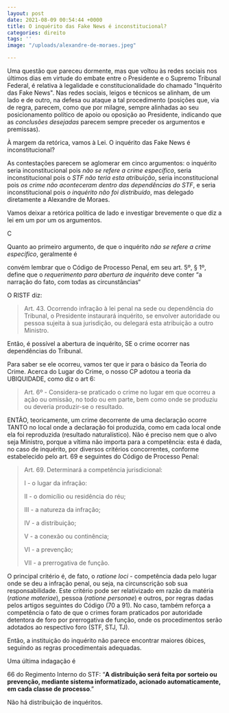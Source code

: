 ```yaml
---
layout: post
date: 2021-08-09 00:54:44 +0000
title: O inquérito das Fake News é inconstitucional?
categories: direito
tags: ''
image: "/uploads/alexandre-de-moraes.jpeg"

---
```

Uma questão que pareceu dormente, mas que voltou às redes sociais nos últimos dias em virtude do embate entre o Presidente e o Supremo Tribunal Federal, é relativa à legalidade e constitucionalidade do chamado "Inquérito das Fake News". Nas redes sociais, leigos e técnicos se alinham, de um lado e de outro, na defesa ou ataque a tal procedimento (posições que, via de regra, parecem, como que por milagre, sempre alinhadas ao seu posicionamento político de apoio ou oposição ao Presidente, indicando que as _conclusões desejadas_ parecem sempre preceder os argumentos e premissas). 

À margem da retórica, vamos à Lei. O inquérito das Fake News é inconstitucional?

As contestações parecem se aglomerar em cinco argumentos: o inquérito seria inconstitucional pois _não se refere a crime específico_, seria inconstitucional pois o _STF não teria esta atribuição_, seria inconstitucional pois _os crime não aconteceram dentro das dependências do STF_, e seria inconstitucional pois _o inquérito não foi distribuído_, mas delegado diretamente a Alexandre de Moraes. 

Vamos deixar a retórica política de lado e investigar brevemente o que diz a lei em um por um os argumentos.

C

Quanto ao primeiro argumento, de que o inquérito _não se refere a crime específico_, geralmente é 

convém lembrar que o Código de Processo Penal, em seu art. 5º, § 1º, define que o _requerimento para abertura de inquérito_ deve conter “a narração do fato, com todas as circunstâncias“

O RISTF diz: 

> Art. 43. Ocorrendo infração à lei penal na sede ou dependência do Tribunal, o Presidente instaurará inquérito, se envolver autoridade ou pessoa sujeita à sua jurisdição, ou delegará esta atribuição a outro Ministro.

Então, é possível a abertura de inquérito, SE o crime ocorrer nas dependências do Tribunal.

Para saber se ele ocorreu, vamos ter que ir para o básico da Teoria do Crime. Acerca do Lugar do Crime, o nosso CP adotou a teoria da UBIQUIDADE, como diz o art 6:

> Art. 6º - Considera-se praticado o crime no lugar em que ocorreu a ação ou omissão, no todo ou em parte, bem como onde se produziu ou deveria produzir-se o resultado.

ENTÃO, teoricamente, um crime decorrente de uma declaração ocorre TANTO no local onde a declaração foi produzida, como em cada local onde ela foi reproduzida (resultado naturalístico). Não é preciso nem que o alvo seja Ministro, porque a vítima não importa para a competência: esta é dada, no caso de inquérito, por diversos critérios concorrentes, conforme estabelecido pelo art. 69 e seguintes do Código de Processo Penal:

> Art. 69. Determinará a competência jurisdicional:
>
> I - o lugar da infração:
>
> II - o domicílio ou residência do réu;
>
> III - a natureza da infração;
>
> IV - a distribuição;
>
> V - a conexão ou continência;
>
> VI - a prevenção;
>
> VII - a prerrogativa de função.

O principal critério é, de fato, o _ratione loci_ - competência dada pelo lugar onde se deu a infração penal, ou seja, na circunscrição sob sua responsabilidade. Este critério pode ser relativizado em razão da matéria (_ratione materiae_), pessoa (_ratione personae_) e outros, por regras dadas pelos artigos seguintes do Código (70 a 91). No caso, também reforça a competência o fato de que o crimes foram praticados por autoridade detentora de foro por prerrogativa de função, onde os procedimentos serão adotados ao respectivo foro (STF, STJ, TJ). 

Então, a instituição do inquérito não parece encontrar maiores óbices, seguindo as regras procedimentais adequadas. 

Uma última indagação é 

66 do Regimento Interno do STF: “**A distribuição será feita por sorteio ou prevenção, mediante sistema informatizado, acionado automaticamente, em cada classe de processo**.”

Não há distribuição de inquéritos. 